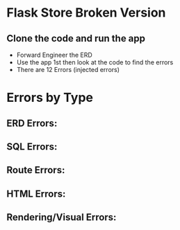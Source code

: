 # Flask Store Broken Version

## Clone the code and run the app
- Forward Engineer the ERD
- Use the app 1st then look at the code to find the errors
- There are 12 Errors (injected errors)


# Errors by Type

## ERD Errors:


## SQL Errors:


## Route Errors:


## HTML Errors:


## Rendering/Visual Errors:

